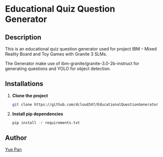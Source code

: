 # Educational Quiz Question Generator

## Description

This is an educational quiz question generator used for project IBM – Mixed Reality Board and Toy Games with Granite 3 SLMs.

The Generator make use of ibm-granite/granite-3.0-2b-instruct for generating questions and YOLO for object detection.

## Installations

1. **Clone the project**
   ```bash
   git clone https://github.com/dcloud347/EducationalQuestionGenerator.git
   ```

2. **Install pip dependencies**
    
    ```bash
    pip install -r requirements.txt
    ```


## Author

[Yue Pan](https://dcloud347.github.io)

